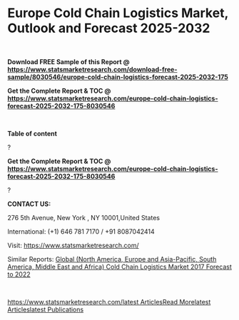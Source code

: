<h1>Europe Cold Chain Logistics Market, Outlook and Forecast 2025-2032</h1><br/><p><strong>Download FREE Sample of this Report @ <a href="https://www.statsmarketresearch.com/download-free-sample/8030546/europe-cold-chain-logistics-forecast-2025-2032-175">https://www.statsmarketresearch.com/download-free-sample/8030546/europe-cold-chain-logistics-forecast-2025-2032-175</a></strong></p>
 
 
 
 <div><b>Get the Complete Report & TOC @ <a href="https://www.statsmarketresearch.com/europe-cold-chain-logistics-forecast-2025-2032-175-8030546">https://www.statsmarketresearch.com/europe-cold-chain-logistics-forecast-2025-2032-175-8030546</a></b></div>
 
 
 
 <p><br />
 
 <b>Table of content</b></p>
 
 
 
 <p>? </p>
 
 
 
 <div><b>Get the Complete Report & TOC @ <a href="https://www.statsmarketresearch.com/europe-cold-chain-logistics-forecast-2025-2032-175-8030546">https://www.statsmarketresearch.com/europe-cold-chain-logistics-forecast-2025-2032-175-8030546</a></b></div>
 
 
 
 <p>? </p>
 
 
 
 <p><b>CONTACT US:</b><br />
 
 276 5th Avenue, New York , NY 10001,United States<br />
 
 International: (+1) 646 781 7170 / +91 8087042414<br />
 
 Visit: <a href="https://www.statsmarketresearch.com/">https://www.statsmarketresearch.com/</a><br />
 
 Similar Reports: <a href="https://www.statsmarketresearch.com/europe-cold-chain-logistics-forecast-2025-2032-175-8030546">Global (North America, Europe and Asia-Pacific, South America, Middle East and Africa) Cold Chain Logistics Market 2017 Forecast to 2022</a><br />
 
 <br />
 
 <a href="https://gyeongbokgung.com">https://www.statsmarketresearch.com/</a><a href="https://hallyeomaritime.com">latest Articles</a><a href="https://jingwansa.com">Read More</a><a href="https://nguoiviet.jp/">latest Articles</a><a href="https://www.intelmarketresearch.com/">latest Publications</a></p>